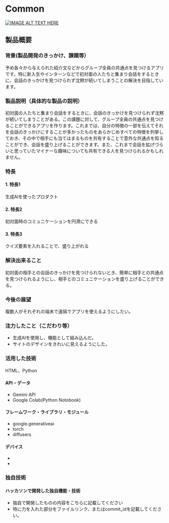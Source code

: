 # Common

[![IMAGE ALT TEXT HERE](https://jphacks.com/wp-content/uploads/2024/07/JPHACKS2024_ogp.jpg)](https://www.youtube.com/watch?v=DZXUkEj-CSI)

## 製品概要
### 背景(製品開発のきっかけ、課題等）
予め各々から与えられた紹介文などからグループ全員の共通点を見つけるアプリです。特に新入生やインターンなどで初対面の人たちと集まり会話をするときに、会話のきっかけを見つけられず沈黙が続いてしまうことの解決を目指しています。
### 製品説明（具体的な製品の説明）
初対面の人たちと集まり会話をするときに、会話のきっかけを見つけられず沈黙が続いてしまうことがある。この課題に対して、グループ全員の共通点を見つけることができるアプリを作ります。これまでは、自分の特徴の一部を伝えてそれを会話のきっかけにすることが多かったものをあらかじめすべての特徴を列挙しておき、その中で相手にも当てはまるものを共有することで意外な共通点を知ることができ、会話を盛り上げることができます。また、これまで会話を拡げづらいと思っていたマイナーな趣味についても共有できる人を見つけられるかもしれません。
### 特長
#### 1. 特長1
生成AIを使ったプロダクト
#### 2. 特長2
初対面時のコミュニケーションを円滑にできる
#### 3. 特長3
クイズ要素を入れることで、盛り上がれる

### 解決出来ること
初対面の相手との会話のきっかけを見つけられないとき、簡単に相手との共通点を見つけられるようにし、相手とのコミュニケーションを盛り上げることができる。
### 今後の展望
複数人がそれぞれの端末で遠隔でアプリを使えるようにしたい。
### 注力したこと（こだわり等）
* 生成AIを使用し、機能として組み込んだ。
* サイトのデザインをきれいに見えるようにした。


### 活用した技術
HTML、Python
#### API・データ
* Gemini API
* Google Colab(Python Notobook)

#### フレームワーク・ライブラリ・モジュール
* google.generativeai
* torch
* diffusers

#### デバイス
* 
* 

### 独自技術
#### ハッカソンで開発した独自機能・技術
* 独自で開発したものの内容をこちらに記載してください
* 特に力を入れた部分をファイルリンク、またはcommit_idを記載してください。
